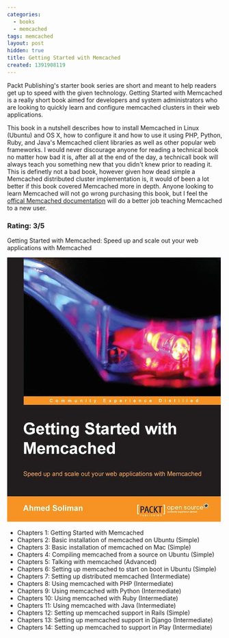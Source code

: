 ```yaml
---
categories:
  - books
  - memcached
tags: memcached
layout: post
hidden: true
title: Getting Started with Memcached
created: 1391908119
---
```

Packt Publishing's starter book series are short and meant to help readers get up to speed with the given technology. Getting Started with Memcached is a really short book aimed for developers and system administrators who are looking to quickly learn and configure memcached clusters in their web applications.

This book in a nutshell describes how to install Memcached in Linux (Ubuntu) and OS X, how to configure it and how to use it using PHP, Python, Ruby, and Java's Memcached client libraries as well as other popular web frameworks. I would never discourage anyone for reading a technical book no matter how bad it is, after all at the end of the day, a technicall book will always teach you something new that you didn't knew prior to reading it. This is definetly not a bad book, however given how dead simple a Memcached distributed cluster implementation is, it would of been a lot better if this book covered Memcached more in depth. Anyone looking to learn Memcached will not go wrong purchasing this book, but I feel the <a href="https://code.google.com/p/memcached/wiki/NewStart" target="_blank">offical Memcached documentation</a> will do a better job teaching Memcached to a new user.

### Rating: 3/5

Getting Started with Memcached: Speed up and scale out your web applications with Memcached

<a href="http://www.packtpub.com/getting-started-with-memcached/book" target="_blank"><img src="/assets/books/getting-started-with-memcached.jpg"></a>

* Chapters 1: Getting Started with Memcached
* Chapters 2: Basic installation of memcached on Ubuntu (Simple)
* Chapters 3: Basic installation of memcached on Mac (Simple)
* Chapters 4: Compiling memcached from a source on Ubuntu (Simple)
* Chapters 5: Talking with memcached (Advanced)
* Chapters 6: Setting up memcached to start on boot in Ubuntu (Simple)
* Chapters 7: Setting up distributed memcached (Intermediate)
* Chapters 8: Using memcached with PHP (Intermediate)
* Chapters 9: Using memcached with Python (Intermediate)
* Chapters 10: Using memcached with Ruby (Intermediate)
* Chapters 11: Using memcached with Java (Intermediate)
* Chapters 12: Setting up memcached support in Rails (Simple)
* Chapters 13: Setting up memcached support in Django (Intermediate)
* Chapters 14: Setting up memcached to support in Play (Intermediate)
